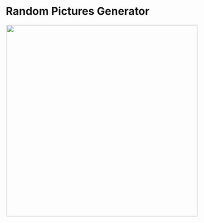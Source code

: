 # Random Pictures Generator

<p align="center">
  <img src="GIF.gif" width="500" height="500">
</p>

